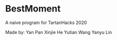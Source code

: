 # BestMoment
A naive program for TartanHacks 2020

Made by:
Yan Pan
Xinjie He
Yutian Wang
Yanyu Lin
